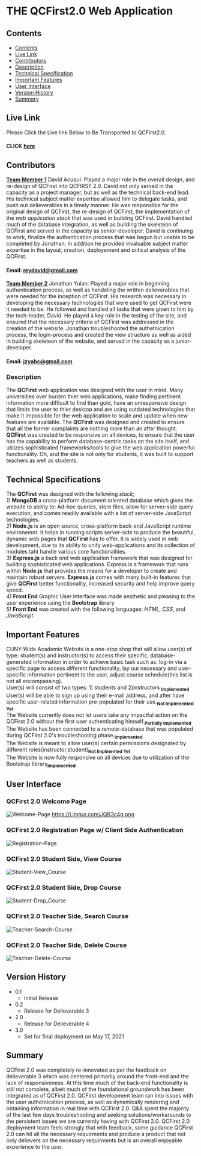 # THE QCFirst2.0 Web Application

## Contents
* [Contents](#contents)
* [Live Link](#live-link)
* [Contributors](#contributors)
* [Description](#description)
* [Technical Specification](#technical-specification)
* [Important Features](#important-features)
* [User Interface](#user-interface)
* [Version History](#version-history)
* [Summary](#summary)

## Live Link
Please Click the Live link Below to Be Transported to QCFirst2.0.<br>
#### CLICK [here](http://localhost:3000/)

## Contributors
<u>**Team Member 1**</u> David Acuqui: Played a major role in the overall design, and re-design of QCFirst into QCFIRST 2.0. David not only served in the capacity as a project manager, but as well as the technical back-end lead. His technical subject matter expertise allowed him to delegate tasks, and push out delieverables in a timely manner. He was responsible for the original design of QCFirst, the re-design of QCFirst, the implementation of the *web application stack* that was used in building QCFirst. David handled much of the database integration, as well as building the skeleteon of QCFirst and served in the capacity as senior-developer. David is continuing to work, finalize the authentication process that was begun but unable to be completed by Jonathan. In addition he provided invaluable subject matter expertise in the layout, creation, deployement and critical analysis of the QCFirst. <br>
#### Email: reydavid@gmail.com

<u>**Team Member 2**</u> Jonathan Yulan: Played a major role in beginning authentication process, as well as handeling the written delieverables that were needed for the inception of QCFirst. His research was necessary in developing the necessary technologies that were used to get QCFirst were it needed to be. He followed and handled all tasks that were given to him by the tech-leader, David. He played a key role in the testing of the site, and ensured that the necessary criteria of QCFirst was addressed in the creation of the website. Jonathan troubleshooted the authetnication process, the login-process and created the view structure as well as aided in building skeleteon of the website, and served in the capacity as a junior-developer.<br>
#### Email: jzyabc@gmail.com  

### Description 
The **QCFirst** web application was designed with the user in mind. Many universities over burden thier web applications, make finding pertinent information more difficult to find than gold, have an unresponsive design that limits the user to thier desktop and are using outdated technologies that make it impossible for the web application to scale and update when new features are available. The **QCFirst** was designed and created to ensure that all the former complaints are nothing more than an after thought. **QCFirst** was created to be responsive on all devices, to ensure that the user has the capability to perform database-centric tasks on the site itself, and utilizes sophisticated frameworks/tools to give the web application powerful functionality. Oh, and the site is not only for students, it was built to support teachers as well as students. 

## Technical Specifications 
The **QCFirst** was designed with the following *stack*;<br>
 *1)* **MongoDB** a cross-platform document oriented database which gives the website to ability to: Ad-hoc queries, store files, allow for server-side query execution, and comes readily available with a list of server-side JavaScript technologies. <br>
 *2)* **Node.js** is an open source, cross-platform back-end JavaScript runtime environemnt. It helps in running scripts server-side to produce the beautiful, dynamic web pages that **QCFirst** has to offer. It is widely used in web development, due to its ability to unify web-applications and its collection of modules taht handle various core functionalities. <br>
 *3)* **Express.js** a back end web application framework that was designed for building sophisticated web applications. Express is a framework that runs within **Node.js** that provides the means for a developer to create and maintain robust servers. **Express.js** comes with many built-in features that give **QCFirst** better functionality, increased security and help improve query speed. <br>
 *4)* **Front End** Graphic User Interface was made aesthetic and pleasing to the user experience using the **Bootstrap** library<br>
 *5)* **Front End** was created with the following languages: *HTML*, *CSS*, and *JavaScript*.

## Important Features
CUNY-Wide Academic Website is a one-stop shop that will allow user(s) of type: student(s) and instructor(s) to access their specific, database-generated information in order to achieve basic task such as: log-in via a specific page to access different functionality, lay out necessary and user-specific information pertinent to the user, adjust course schedule(this list is not all encompassing).<br>
User(s) will consist of two types: 1) students and 2)instructors <sub>**Implemented**</sub> <br>
User(s) will be able to sign up using their e-mail address, and after have specific user-related information pre-populated for their use.<sub>**Not Implemented Yet**</sub> <br>
The Website currently does not let users take any impactful action on the QCFirst 2.0 without the first user authenticating himself.<sub>**Partially Implemented**</sub> <br>
The Website has been connected to a remote-database that was populated during QCFirst 2.0's troubleshooting phase.<sub>**Implemented**</sub><br>
The Website is meant to allow user(s) certain permissions designated by different roles(instructor,student)<sub>**Not Implmented Yet**</sub><br> 
The Website is now fully responsive on all devices due to utilization of the Bootstrap library<sub>**Implemented**</sub>

## User Interface

### QCFirst 2.0 Welcome Page
![Welcome-Page](https://i.imgur.com/uWS6WUD.png)
https://i.imgur.com/JQB3c4g.png

### QCFirst 2.0 Registration Page w/ Client Side Authentication
![Registration-Page](https://i.imgur.com/tc8mrqW.png)

### QCFirst 2.0 Student Side, View Course 
![Student-View_Course](https://i.imgur.com/zhXfZnA.png)

### QCFirst 2.0 Student Side, Drop Course 
![Student-Drop_Course](https://i.imgur.com/Mj4dm1I.png)

### QCFirst 2.0 Teacher Side, Search Course
![Teacher-Search-Course](https://i.imgur.com/RiwpuOu.png)

### QCFirst 2.0 Teacher Side, Delete Course 
![Teacher-Delete-Course](https://i.imgur.com/dsbw2f3.png)

## Version History 
* 0.1 
	* Initial Release
* 0.2 
	* Release for Delieverable 3
* 2.0
	* Release for Delieverable 4
* 3.0 
	* Set for final deployment on May 17, 2021 

## Summary 
QCFirst 2.0 was completely re-innovated as per the feedback on delieverable 3 which was centered primarily around the front-end and the lack of responsiveness. At this time much of the back-end functionality is still not complete, albeit much of the foundational groundwork has been integrated as of QCFirst 2.0. QCFirst development team ran into issues with the user authetnication process, as well as dynamically rendering and obtaining information in real time with QCFirst 2.0. Q&A spent the majority of the last few days troubleshooting and seeking solutions/workarounds to the persistent issues we are currently having with QCFirst 2.0. QCFirst 2.0 deployment team feels strongly that with feedback, some guidance QCFirst 2.0 can hit all the necessary requirments and produce a product that not only delievers on the necessary requirments but is an overall enjoyable experience to the user.   
